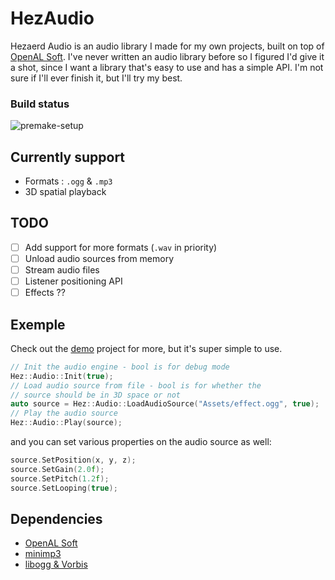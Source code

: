 # HezAudio

Hezaerd Audio is an audio library I made for my own projects, built on top of [OpenAL Soft](https://openal-soft.org/). I've never written an audio library before so I figured I'd give it a shot, since I want a library that's easy to use and has a simple API. I'm not sure if I'll ever finish it, but I'll try my best.

### Build status
![premake-setup](https://github.com/Hezaerd/HezAudio/actions/workflows/setup-premake.yml/badge.svg)


## Currently support
- Formats : `.ogg` & `.mp3`
- 3D spatial playback

## TODO
- [ ] Add support for more formats (`.wav` in priority)
- [ ] Unload audio sources from memory
- [ ] Stream audio files
- [ ] Listener positioning API
- [ ] Effects ??

## Exemple
Check out the [demo](https://github.com/Hezaerd/HezAudio/tree/main/HezAudio-Demo) project for more, but it's super simple to use.

```cpp
// Init the audio engine - bool is for debug mode
Hez::Audio::Init(true);
// Load audio source from file - bool is for whether the
// source should be in 3D space or not
auto source = Hez::Audio::LoadAudioSource("Assets/effect.ogg", true);
// Play the audio source
Hez::Audio::Play(source);
```
and you can set various properties on the audio source as well:
```cpp
source.SetPosition(x, y, z);
source.SetGain(2.0f);
source.SetPitch(1.2f);
source.SetLooping(true);
```


## Dependencies
- [OpenAL Soft](https://openal-soft.org/)
- [minimp3](https://github.com/lieff/minimp3)
- [libogg & Vorbis](https://xiph.org/vorbis/)